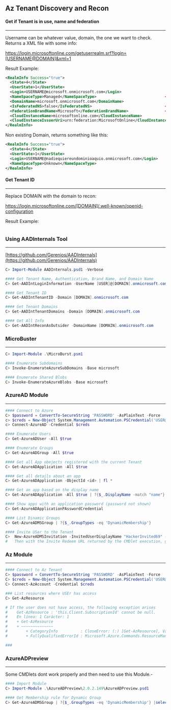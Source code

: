 ## Az Tenant Discovery and Recon

#### Get if Tenant is in use, name and federation
---

Username can be whatever value, domain, the one we want to check. Returns a XML file with some info:

https://login.microsoftonline.com/getuserrealm.srf?login=[USERNAME@DOMAIN]&xml=1

Result Example:
```xml
<RealmInfo Success="true">
  <State>4</State>
  <UserState>1</UserState>
  <Login>USERNAME@microsoft.onmicrosoft.com</Login>
  <NameSpaceType>Managed</NameSpaceType>                              <<-- Managed
  <DomainName>microsoft.onmicrosoft.com</DomainName>
  <IsFederatedNS>false</IsFederatedNS>                                <<-- Not federated
  <FederationBrandName>Microsoft</FederationBrandName>                <<-- Federation Brand Name
  <CloudInstanceName>microsoftonline.com</CloudInstanceName>
  <CloudInstanceIssuerUri>urn:federation:MicrosoftOnline</CloudInstanceIssuerUri>
</RealmInfo>
```
Non existing Domain, returns something like this:
```xml
<RealmInfo Success="true">
  <State>4</State>
  <UserState>1</UserState>
  <Login>USERNAME@nadiequiereundominioaquio.onmicrosoft.com</Login>
  <NameSpaceType>Unknown</NameSpaceType>
</RealmInfo>
```
#### Get Tenant ID
---
Replace DOMAIN with the domain to recon:

https://login.microsoftonline.com/[DOMAIN]/.well-known/openid-configuration

Result Example:
```xml

```

### Using AADInternals Tool
---
[https://github.com/Gerenios/AADInternals](https://github.com/Gerenios/AADInternals)

```powershell
C> Import-Module AADInternals.psd1 -Verbose

#### Get Tenant Name, Authentication, Brand Name, and Domain Name
C> Get-AADIntLoginInformation -UserName [USER]@[DOMAIN].onmicrosoft.com

#### Get Tenant ID
C> Get-AADIntTenantID -Domain [DOMAIN].onmicrosoft.com

#### Get Tenant Domains
C> Get-AADIntTenantDomains -Domain [DOMAIN].onmicrosoft.com

#### Get All Info
C> Get-AADIntReconAsOutsider -DomainName [DOMAIN].onmicrosoft.com
```

### MicroBuster
---
```powershell
C> Import-Module .\MicroBurst.psm1   

#### Enumerate Subdomains
C> Invoke-EnumerateAzureSubDomains -Base microsoft

#### Enumerate Shared Blobs
C> Invoke-EnumerateAzureBlobs -Base microsoft
```

### AzureAD Module
---
```powershell
#### Connect to Azure
C> $password = ConvertTo-SecureString 'PASSWORD' -AsPlainText -Force
c> $creds = New-Object System.Management.Automation.PSCredential('USER@DOMAIN.onmicrosoft.com', $password)
c> Connect-AzureAD -Credential $creds

#### Enumerate Users
C> Get-AzureADUser -All $true

#### Enumerate Groups
C> Get-AzureADGroup -All $true

#### Get all App obejects registered with the current Tenant
C> Get-AzureADApplication -All $true

#### Get all details about an app
C> Get-AzureADApplication -ObjectId <id> | fl *

#### Get an app based on the display name
C> Get-AzureADApplication -All $true | ?{$_.DisplayName -match "name"}

#### Show apps with an application password (password not shown)
C> Get-AzureADApplicationPAsswordCredential

#### List Dinamic Groups
C> Get-AzureADMSGroup | ?{$_.GroupTypes -eq 'DynamicMembership'}

#### Invite USer to the Tenant
C>  New-AzureADMSInvitation -InvitedUserDisplayName "HackerInvited69" -InvitedUserEmailAddress "USERDOMAIN.onmicrosoft.com" -InviteRedirectUrl https://portal.azure.com -SendInvitationMessage $true
#   Then with the Invite Redeem URL returned by the CMDlet execution, go there and login as the user invited to accept
```  

### Az Module
---
```powershell
#### Connect to Az Tenant
C> $password = ConvertTo-SecureString 'PASSWORD' -AsPlainText -Force
C> $creds = New-Object System.Management.Automation.PSCredential('USER@DOMAIN.onmicrosoft.com', $password)
C> Connect-AzAccount -Credential $creds

### List resources where USEr has access
C> Get-AzResource

# If the user does not have access, the following exception arises
#    Get-AzResource : 'this.Client.SubscriptionId' cannot be null.
#    En línea: 1 Carácter: 1
#    + Get-AzResource
#    + ~~~~~~~~~~~~~~
#        + CategoryInfo          : CloseError: (:) [Get-AzResource], ValidationException
#        + FullyQualifiedErrorId : Microsoft.Azure.Commands.ResourceManager.Cmdlets.Implementation.GetAzureResourceCmdlet

### 

```
### AzureADPreview
---
Some CMDlets dont work properly and then need to use this Module.-
```powershell
#### Import Module
C> Import-Module .\AzureADPreview\2.0.2.149\AzureADPreview.psd1

#### Get Membership rule for Dynamic Group
C> Get-AzureADMSGroup | ?{$_.GroupTypes -eq 'DynamicMembership'} |select MembershipRule

```
